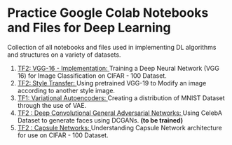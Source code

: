 # Practice Google Colab Notebooks and Files for Deep Learning
Collection of all notebooks and files used in implementing DL algorithms and structures on a variety of datasets.

1. [TF2: VGG-16 - Implementation: ](https://github.com/prateekgrover-in/Deep_Learning_Practice/blob/master/VGG16_CIFAR_100.ipynb) Training a Deep Neural Network (VGG 16) for Image Classification on CIFAR - 100 Dataset.
2. [TF2: Style Transfer: ](https://github.com/prateekgrover-in/Deep_Learning_Practice/blob/master/Style_Transfer.ipynb) Using pretrained VGG-19 to Modify an image according to another style image.
3. [TF1: Variational Autoencoders: ](https://github.com/prateekgrover-in/Deep_Learning_Practice/blob/master/Variational_Autoencoders.ipynb) Creating a distribution of MNIST Dataset through the use of VAE.
4. [TF2 : Deep Convolutional General Adversarial Networks: ](https://github.com/prateekgrover-in/Deep_Learning_Practice/blob/master/GANCelebA.ipynb) Using CelebA Dataset to generate faces using DCGANs. **(to be trained)**
5. [TF2 : Capsule Networks: ](https://github.com/prateekgrover-in/Deep_Learning_Practice/blob/master/CapsuleNet.py) Understanding Capsule Network architecture for use on CIFAR - 100 Dataset.
